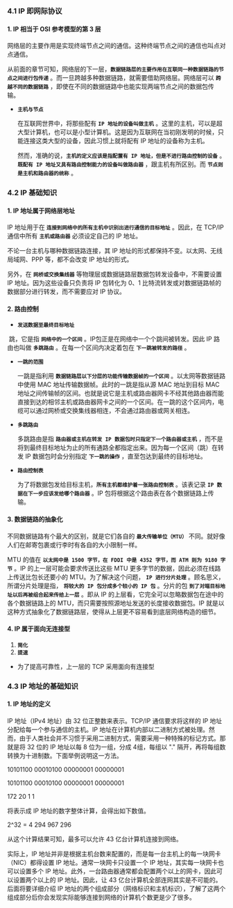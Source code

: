 ### 4.1 IP 即网际协议

#### 1. IP 相当于 OSI 参考模型的第 3 层

网络层的主要作用是实现终端节点之间的通信。这种终端节点之间的通信也叫点对点通信。

从前面的章节可知，网络层的下一层，**`数据链路层的主要作用在互联同一种数据链路的节点之间进行包传递`** 。而一旦跨越多种数据链路，就需要借助网络层。网络层可以 **`跨越不同的数据链路`** ，即使在不同的数据链路中也能实现两端节点之间的数据包传输。

* **`主机与节点`**

  在互联网世界中，将那些配有 **`IP 地址的设备叫做主机`** 。这里的主机，可以是超大型计算机，也可以是小型计算机。这是因为互联网在当初刚发明的时候，只能连接这类大型的设备，因此习惯上就将配有 IP 地址的设备称为主机。

  然而，准确的说，**`主机的定义应该是指配置有 IP 地址，但是不进行路由控制的设备`** 。**`既配有 IP 地址又具有路由控制能力的设备叫做路由器`** ，跟主机有所区别。而 **`节点则是主机和路由器的统称`** 。



### 4.2 IP 基础知识

#### 1. IP 地址属于网络层地址

IP 地址用于在 **`连接到网络中的所有主机中识别出进行通信的目标地址`** 。因此，在 TCP/IP 通信中所有 **`主机或路由器`** 必须设定自己的 IP 地址。

不论一台主机与哪种数据链路连接，其 IP 地址的形式都保持不变。以太网、无线局域网、PPP 等，都不会改变 IP 地址的形式。

另外，在 **`网桥或交换集线器`** 等物理层或数据链路层数据包转发设备中，不需要设置 IP 地址。因为这些设备只负责将 IP 包转化为 0、1 比特流转发或对数据链路帧的数据部分进行转发，而不需要应对 IP 协议。



#### 2. 路由控制

* **`发送数据至最终目标地址`** 

​	跳，它是指 **`网络中的一个区间`** 。IP包正是在网络中一个个跳间被转发。因此 IP 路由也叫做 **`多跳路由`** 。在每一个区间内决定着包在 **`下一跳被转发的路径`** 。

* **`一跳的范围`**

  一跳是指利用  **`数据链路层以下分层的功能传输数据帧的一个区间`** 。以太网等数据链路中使用 MAC 地址传输数据帧。此时的一跳是指从源 MAC 地址到目标 MAC 地址之间传输帧的区间。也就是说它是主机或路由器网卡不经其他路由器而能直接到达的相邻主机或路由器网卡之间的一个区间。在一跳的这个区间内，电缆可以通过网桥或交换集线器相连，不会通过路由器或网关相连。

* **`多跳路由`**

  多跳路由是指  **`路由器或主机在转发 IP 数据包时只指定下一个路由器或主机`** ，而不是将到最终目标地址为止的所有通路全都指定出来。因为每一个区间（跳）在转发 IP 数据包时会分别指定  **`下一跳的操作`** ，直至包达到最终的目标地址。              

* **`路由控制表`**

  为了将数据包发给目标主机，**`所有主机都维护着一张路由控制表`** 。该表记录 **`IP 数据在下一步应该发给哪个路由器`** 。IP 包将根据这个路由表在各个数据链路上传输。



#### 3. 数据链路的抽象化

不同数据链路有个最大的区别，就是它们各自的 **`最大传输单位（MTU）`** 不同。就好像人们在邮寄包裹或行李时有各自的大小限制一样。

MTU 的值在 **`以太网中是 1500 字节，在 FDDI 中是 4352 字节，而 ATM 则为 9180 字节`** 。IP 的上一层可能会要求传送比这些 MTU 更多字节的数据，因此必须在线路上传送比包长还要小的 MTU。为了解决这个问题， **`IP 进行分片处理`** 。顾名思义，所谓分片处理是指， **`将较大的 IP 包分成多个较小的 IP 包`** 。分片的包   **`到了对端目标地址以后再被组合起来传给上一层`** 。即从 IP 的上层看，它完全可以忽略数据包在途中的各个数据链路上的 MTU，而只需要按照源地址发送的长度接收数据包。IP 就是以这种方式抽象化了数据链路层，使得从上层更不容易看到底层网络构造的细节。



#### 4. IP 属于面向无连接型

1. **`简化`**
2. **`提速`**

* 为了提高可靠性，上一层的 TCP  采用面向有连接型



### 4.3 IP 地址的基础知识

#### 1. IP 地址的定义

IP 地址（IPv4 地址）由 32 位正整数来表示。TCP/IP 通信要求将这样的 IP 地址分配给每一个参与通信的主机。IP 地址在计算机内部以二进制方式被处理。然而，由于人类社会并不习惯于采用二进制方式，需要采用一种特殊的标记方式。那就是将 32 位的 IP 地址以每 8 位为一组，分成 4组，每组以 "." 隔开，再将每组数转换为十进制数。下面举例说明这一方法。

10101100             00010100           00000001      00000001

10101100             00010100           00000001      00000001

172                        20                         1                      1 



将表示成 IP 地址的数字整体计算，会得出如下数值。

2^32 = 4 294 967 296

从这个计算结果可知，最多可以允许 43 亿台计算机连接到网络。

实际上，IP 地址并非是根据主机台数来配置的，而是每一台主机上的每一块网卡（NIC）都得设置 IP 地址。通常一块网卡只设置一个 IP 地址，其实每一块网卡也可以设置多个 IP 地址。此外，一台路由器通常都会配置两个以上的网卡，因此可以设置两个以上的 IP 地址。因此，让 43 亿台计算机全部连网其实是不可能的。后面将要详细介绍 IP 地址的两个组成部分（网络标识和主机标识），了解了这两个组成部分后你会发现实际能够连接到网络的计算机个数更是少了很多。









​       
